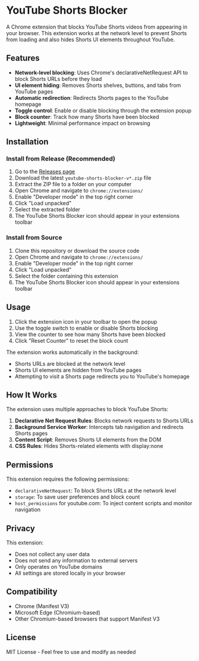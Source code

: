 # YouTube Shorts Blocker

A Chrome extension that blocks YouTube Shorts videos from appearing in your browser. This extension works at the network level to prevent Shorts from loading and also hides Shorts UI elements throughout YouTube.

## Features

- **Network-level blocking**: Uses Chrome's declarativeNetRequest API to block Shorts URLs before they load
- **UI element hiding**: Removes Shorts shelves, buttons, and tabs from YouTube pages
- **Automatic redirection**: Redirects Shorts pages to the YouTube homepage
- **Toggle control**: Enable or disable blocking through the extension popup
- **Block counter**: Track how many Shorts have been blocked
- **Lightweight**: Minimal performance impact on browsing

## Installation

### Install from Release (Recommended)

1. Go to the [Releases page](https://github.com/jeroensmink98/youtube-shorts-blocker/releases)
2. Download the latest `youtube-shorts-blocker-v*.zip` file
3. Extract the ZIP file to a folder on your computer
4. Open Chrome and navigate to `chrome://extensions/`
5. Enable "Developer mode" in the top right corner
6. Click "Load unpacked"
7. Select the extracted folder
8. The YouTube Shorts Blocker icon should appear in your extensions toolbar

### Install from Source

1. Clone this repository or download the source code
2. Open Chrome and navigate to `chrome://extensions/`
3. Enable "Developer mode" in the top right corner
4. Click "Load unpacked"
5. Select the folder containing this extension
6. The YouTube Shorts Blocker icon should appear in your extensions toolbar

## Usage

1. Click the extension icon in your toolbar to open the popup
2. Use the toggle switch to enable or disable Shorts blocking
3. View the counter to see how many Shorts have been blocked
4. Click "Reset Counter" to reset the block count

The extension works automatically in the background:
- Shorts URLs are blocked at the network level
- Shorts UI elements are hidden from YouTube pages
- Attempting to visit a Shorts page redirects you to YouTube's homepage

## How It Works

The extension uses multiple approaches to block YouTube Shorts:

1. **Declarative Net Request Rules**: Blocks network requests to Shorts URLs
2. **Background Service Worker**: Intercepts tab navigation and redirects Shorts pages
3. **Content Script**: Removes Shorts UI elements from the DOM
4. **CSS Rules**: Hides Shorts-related elements with display:none

## Permissions

This extension requires the following permissions:

- `declarativeNetRequest`: To block Shorts URLs at the network level
- `storage`: To save user preferences and block count
- `host_permissions` for youtube.com: To inject content scripts and monitor navigation

## Privacy

This extension:
- Does not collect any user data
- Does not send any information to external servers
- Only operates on YouTube domains
- All settings are stored locally in your browser

## Compatibility

- Chrome (Manifest V3)
- Microsoft Edge (Chromium-based)
- Other Chromium-based browsers that support Manifest V3

## License

MIT License - Feel free to use and modify as needed
